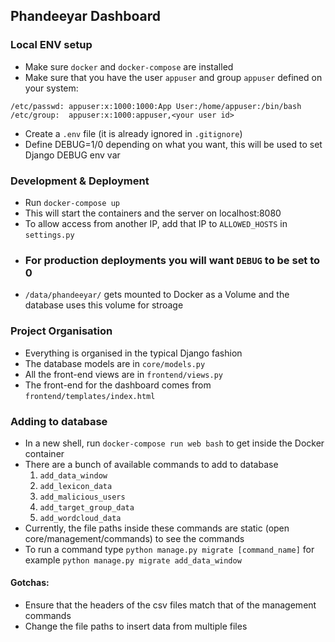 ## Phandeeyar Dashboard

### Local ENV setup

- Make sure `docker` and `docker-compose` are installed
- Make sure that you have the user `appuser` and group `appuser` defined on your system:

```
/etc/passwd: appuser:x:1000:1000:App User:/home/appuser:/bin/bash
/etc/group:  appuser:x:1000:appuser,<your user id>
```

- Create a `.env` file (it is already ignored in `.gitignore`)
- Define DEBUG=1/0 depending on what you want, this will be used to set Django DEBUG env var

### Development & Deployment

- Run `docker-compose up`
- This will start the containers and the server on localhost:8080
- To allow access from another IP, add that IP to `ALLOWED_HOSTS` in `settings.py`
- ### For production deployments you will want `DEBUG` to be set to **0**
- `/data/phandeeyar/` gets mounted to Docker as a Volume and the database uses this volume for stroage

### Project Organisation

- Everything is organised in the typical Django fashion
- The database models are in `core/models.py`
- All the front-end views are in `frontend/views.py`
- The front-end for the dashboard comes from `frontend/templates/index.html`

### Adding to database

- In a new shell, run `docker-compose run web bash` to get inside the Docker container
- There are a bunch of available commands to add to database
	1. `add_data_window`
	2. `add_lexicon_data`
	3. `add_malicious_users`
	4. `add_target_group_data`
	5. `add_wordcloud_data`
- Currently, the file paths inside these commands are static (open core/management/commands) to see the commands
- To run a command type `python manage.py migrate [command_name]` for example `python manage.py migrate add_data_window`

#### Gotchas:

- Ensure that the headers of the csv files match that of the management commands
- Change the file paths to insert data from multiple files
